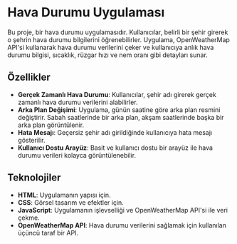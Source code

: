 # Hava Durumu Uygulaması

Bu proje, bir hava durumu uygulamasıdır. Kullanıcılar, belirli bir şehir girerek o şehrin hava durumu bilgilerini öğrenebilirler. Uygulama, OpenWeatherMap API'si kullanarak hava durumu verilerini çeker ve kullanıcıya anlık hava durumu bilgisi, sıcaklık, rüzgar hızı ve nem oranı gibi detayları sunar.

## Özellikler
- **Gerçek Zamanlı Hava Durumu**: Kullanıcılar, şehir adı girerek gerçek zamanlı hava durumu verilerini alabilirler.
- **Arka Plan Değişimi**: Uygulama, günün saatine göre arka plan resmini değiştirir. Sabah saatlerinde bir arka plan, akşam saatlerinde başka bir arka plan görüntülenir.
- **Hata Mesajı**: Geçersiz şehir adı girildiğinde kullanıcıya hata mesajı gösterilir.
- **Kullanıcı Dostu Arayüz**: Basit ve kullanıcı dostu bir arayüz ile hava durumu verileri kolayca görüntülenebilir.

## Teknolojiler
- **HTML**: Uygulamanın yapısı için.
- **CSS**: Görsel tasarım ve efektler için.
- **JavaScript**: Uygulamanın işlevselliği ve OpenWeatherMap API'si ile veri çekme.
- **OpenWeatherMap API**: Hava durumu verilerini sağlamak için kullanılan üçüncü taraf bir API.

